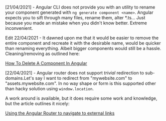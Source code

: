 [21/04/2021] - Angular CLI does not provide you with an utility to rename your component generated with `ng generate component <name>`. Angular expects you to sift through many files, rename them, alter *.ts... Just because you made an mistake when you didn't know better. Extreme inconvenient.

Edit 22/04/2021 - It dawned upon me that it would be easier to remove the entire component and recreate it with the desirable name, would be quicker than renaming everything. Albeit bigger components would still be a hassle. Cleaning/removing as outlined here:

[How To Delete A Component In Angular](https://www.angularjswiki.com/angular/how-to-delete-a-component-in-angular/)

[22/04/2021] - Angular router does not support _trivial_ redirection to sub-domains.Let's say I want to redirect from "mywebsite.com" to "assets.mywebsite.com". In no way shape or form is this supported other than hacky solution using `window.location`.

A work around is available, but it does require some work and knowledge, but the article outlines it nicely:

[Using the Angular Router to navigate to external links](https://stackoverflow.com/a/62938120)

